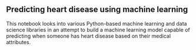 ## Predicting heart disease using machine learning 
This notebook looks into various Python-based machine learning and data science libraries in an attempt to build a machine learning model capable of predicting when someone has heart disease based on their medical attributes. 
